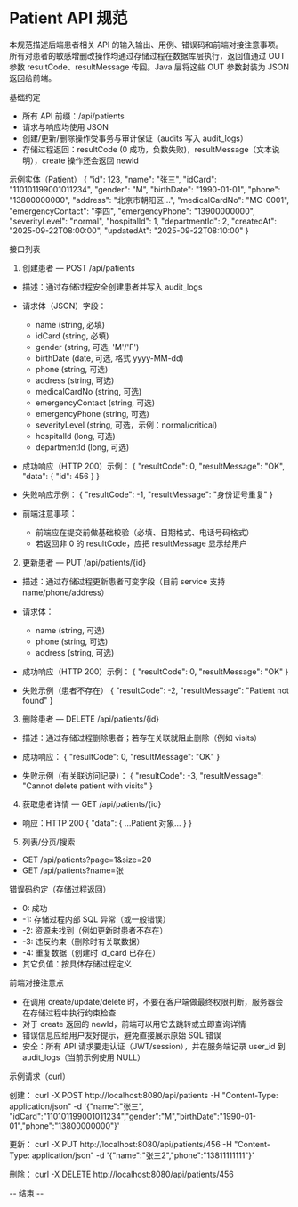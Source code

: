 # Patient API 规范

本规范描述后端患者相关 API 的输入输出、用例、错误码和前端对接注意事项。所有对患者的敏感增删改操作均通过存储过程在数据库层执行，返回值通过 OUT 参数 resultCode、resultMessage 传回。Java 层将这些 OUT 参数封装为 JSON 返回给前端。

基础约定
- 所有 API 前缀：/api/patients
- 请求与响应均使用 JSON
- 创建/更新/删除操作受事务与审计保证（audits 写入 audit_logs）
- 存储过程返回：resultCode (0 成功，负数失败)，resultMessage（文本说明），create 操作还会返回 newId

示例实体（Patient）
{
  "id": 123,
  "name": "张三",
  "idCard": "110101199001011234",
  "gender": "M",
  "birthDate": "1990-01-01",
  "phone": "13800000000",
  "address": "北京市朝阳区...",
  "medicalCardNo": "MC-0001",
  "emergencyContact": "李四",
  "emergencyPhone": "13900000000",
  "severityLevel": "normal",
  "hospitalId": 1,
  "departmentId": 2,
  "createdAt": "2025-09-22T08:00:00",
  "updatedAt": "2025-09-22T08:10:00"
}

接口列表

1) 创建患者 — POST /api/patients
- 描述：通过存储过程安全创建患者并写入 audit_logs
- 请求体（JSON）字段：
  - name (string, 必填)
  - idCard (string, 必填)
  - gender (string, 可选, 'M'/'F')
  - birthDate (date, 可选, 格式 yyyy-MM-dd)
  - phone (string, 可选)
  - address (string, 可选)
  - medicalCardNo (string, 可选)
  - emergencyContact (string, 可选)
  - emergencyPhone (string, 可选)
  - severityLevel (string, 可选，示例：normal/critical)
  - hospitalId (long, 可选)
  - departmentId (long, 可选)

- 成功响应（HTTP 200）示例：
{
  "resultCode": 0,
  "resultMessage": "OK",
  "data": { "id": 456 }
}

- 失败响应示例：
{
  "resultCode": -1,
  "resultMessage": "身份证号重复"
}

- 前端注意事项：
  - 前端应在提交前做基础校验（必填、日期格式、电话号码格式）
  - 若返回非 0 的 resultCode，应把 resultMessage 显示给用户

2) 更新患者 — PUT /api/patients/{id}
- 描述：通过存储过程更新患者可变字段（目前 service 支持 name/phone/address）
- 请求体：
  - name (string, 可选)
  - phone (string, 可选)
  - address (string, 可选)

- 成功响应（HTTP 200）示例：
{
  "resultCode": 0,
  "resultMessage": "OK"
}

- 失败示例（患者不存在）
{
  "resultCode": -2,
  "resultMessage": "Patient not found"
}

3) 删除患者 — DELETE /api/patients/{id}
- 描述：通过存储过程删除患者；若存在关联就阻止删除（例如 visits）
- 成功响应：
{
  "resultCode": 0,
  "resultMessage": "OK"
}

- 失败示例（有关联访问记录）：
{
  "resultCode": -3,
  "resultMessage": "Cannot delete patient with visits"
}

4) 获取患者详情 — GET /api/patients/{id}
- 响应：HTTP 200
{
  "data": { ...Patient 对象... }
}

5) 列表/分页/搜索
- GET /api/patients?page=1&size=20
- GET /api/patients?name=张

错误码约定（存储过程返回）
- 0: 成功
- -1: 存储过程内部 SQL 异常（或一般错误）
- -2: 资源未找到（例如更新时患者不存在）
- -3: 违反约束（删除时有关联数据）
- -4: 重复数据（创建时 id_card 已存在）
- 其它负值：按具体存储过程定义

前端对接注意点
- 在调用 create/update/delete 时，不要在客户端做最终权限判断，服务器会在存储过程中执行约束检查
- 对于 create 返回的 newId，前端可以用它去跳转或立即查询详情
- 错误信息应给用户友好提示，避免直接展示原始 SQL 错误
- 安全：所有 API 请求要走认证（JWT/session），并在服务端记录 user_id 到 audit_logs（当前示例使用 NULL）

示例请求（curl）

创建：
curl -X POST http://localhost:8080/api/patients -H "Content-Type: application/json" -d '{"name":"张三", "idCard":"110101199001011234","gender":"M","birthDate":"1990-01-01","phone":"13800000000"}'

更新：
curl -X PUT http://localhost:8080/api/patients/456 -H "Content-Type: application/json" -d '{"name":"张三2","phone":"13811111111"}'

删除：
curl -X DELETE http://localhost:8080/api/patients/456


-- 结束 --
